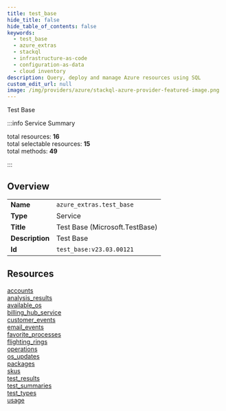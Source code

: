 ```yaml
---
title: test_base
hide_title: false
hide_table_of_contents: false
keywords:
  - test_base
  - azure_extras
  - stackql
  - infrastructure-as-code
  - configuration-as-data
  - cloud inventory
description: Query, deploy and manage Azure resources using SQL
custom_edit_url: null
image: /img/providers/azure/stackql-azure-provider-featured-image.png
---
```

Test Base  
    
:::info Service Summary

<div class="row">
<div class="providerDocColumn">
<span>total resources:&nbsp;<b>16</b></span><br />
<span>total selectable resources:&nbsp;<b>15</b></span><br />
<span>total methods:&nbsp;<b>49</b></span><br />
</div>
</div>

:::

## Overview
<table><tbody>
<tr><td><b>Name</b></td><td><code>azure_extras.test_base</code></td></tr>
<tr><td><b>Type</b></td><td>Service</td></tr>
<tr><td><b>Title</b></td><td>Test Base (Microsoft.TestBase)</td></tr>
<tr><td><b>Description</b></td><td>Test Base</td></tr>
<tr><td><b>Id</b></td><td><code>test_base:v23.03.00121</code></td></tr>
</tbody></table>

## Resources
<div class="row">
<div class="providerDocColumn">
<a href="/providers/azure_extras/test_base/accounts/">accounts</a><br />
<a href="/providers/azure_extras/test_base/analysis_results/">analysis_results</a><br />
<a href="/providers/azure_extras/test_base/available_os/">available_os</a><br />
<a href="/providers/azure_extras/test_base/billing_hub_service/">billing_hub_service</a><br />
<a href="/providers/azure_extras/test_base/customer_events/">customer_events</a><br />
<a href="/providers/azure_extras/test_base/email_events/">email_events</a><br />
<a href="/providers/azure_extras/test_base/favorite_processes/">favorite_processes</a><br />
<a href="/providers/azure_extras/test_base/flighting_rings/">flighting_rings</a><br />
</div>
<div class="providerDocColumn">
<a href="/providers/azure_extras/test_base/operations/">operations</a><br />
<a href="/providers/azure_extras/test_base/os_updates/">os_updates</a><br />
<a href="/providers/azure_extras/test_base/packages/">packages</a><br />
<a href="/providers/azure_extras/test_base/skus/">skus</a><br />
<a href="/providers/azure_extras/test_base/test_results/">test_results</a><br />
<a href="/providers/azure_extras/test_base/test_summaries/">test_summaries</a><br />
<a href="/providers/azure_extras/test_base/test_types/">test_types</a><br />
<a href="/providers/azure_extras/test_base/usage/">usage</a><br />
</div>
</div>
